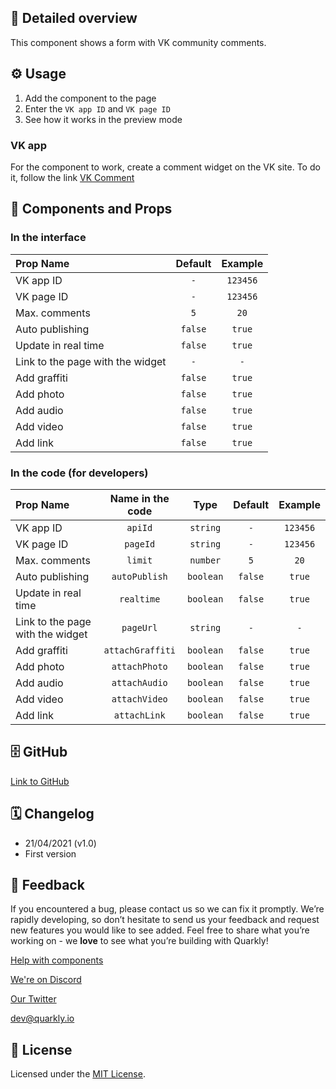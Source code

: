 ## 📖 Detailed overview

This component shows a form with VK community comments.

## ⚙️ Usage

1.  Add the component to the page
2.  Enter the `VK app ID` and `VK page ID`
3.  See how it works in the preview mode

### VK app

For the component to work, create a comment widget on the VK site.
To do it, follow the link [VK Comment](https://vk.com/dev/Comments)

## 🧩 Components and Props

### In the interface

| Prop Name                        | Default | Example  |
| :------------------------------- | :-----: | :------: |
| VK app ID                        |   `-`   | `123456` |
| VK page ID                       |   `-`   | `123456` |
| Max. comments                    |   `5`   |   `20`   |
| Auto publishing                  | `false` |  `true`  |
| Update in real time              | `false` |  `true`  |
| Link to the page with the widget |   `-`   |   `-`    |
| Add graffiti                     | `false` |  `true`  |
| Add photo                        | `false` |  `true`  |
| Add audio                        | `false` |  `true`  |
| Add video                        | `false` |  `true`  |
| Add link                         | `false` |  `true`  |

### In the code (for developers)

| Prop Name                        | Name in the code |   Type    | Default | Example  |
| :------------------------------- | :--------------: | :-------: | :-----: | :------: |
| VK app ID                        |     `apiId`      | `string`  |   `-`   | `123456` |
| VK page ID                       |     `pageId`     | `string`  |   `-`   | `123456` |
| Max. comments                    |     `limit`      | `number`  |   `5`   |   `20`   |
| Auto publishing                  |  `autoPublish`   | `boolean` | `false` |  `true`  |
| Update in real time              |    `realtime`    | `boolean` | `false` |  `true`  |
| Link to the page with the widget |    `pageUrl`     | `string`  |   `-`   |   `-`    |
| Add graffiti                     | `attachGraffiti` | `boolean` | `false` |  `true`  |
| Add photo                        |  `attachPhoto`   | `boolean` | `false` |  `true`  |
| Add audio                        |  `attachAudio`   | `boolean` | `false` |  `true`  |
| Add video                        |  `attachVideo`   | `boolean` | `false` |  `true`  |
| Add link                         |   `attachLink`   | `boolean` | `false` |  `true`  |

## 🗄 GitHub

[Link to GitHub](https://github.com/quarkly/community-kit/blob/master/src/VkComments.js)

## 🗓 Changelog

-   21/04/2021 (v1.0)
-   First version

## 📮 Feedback

If you encountered a bug, please contact us so we can fix it promptly. We’re rapidly developing, so don’t hesitate to send us your feedback and request new features you would like to see added. Feel free to share what you’re working on - we **love** to see what you’re building with Quarkly!

[Help with components](https://community.quarkly.io/c/requests/11)

[We're on Discord](https://discord.gg/SuF9vCMJGW)

[Our Twitter](https://twitter.com/quarklyapp)

[dev@quarkly.io](mailto:dev@quarkly.io)

## 📝 License

Licensed under the [MIT License](./LICENSE).
